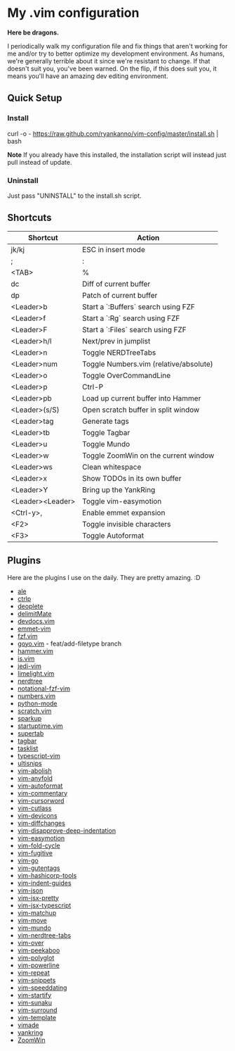 # My .vim configuration

**Here be dragons.** 

I periodically walk my configuration file and fix things that aren't working 
for me and/or try to better optimize my development environment.  As humans, 
we're generally terrible about it since we're resistant to change.  If that 
doesn't suit you, you've been warned.  On the flip, if this does suit you, 
it means you'll have an amazing dev editing environment.

## Quick Setup

### Install

curl -o - https://raw.github.com/ryankanno/vim-config/master/install.sh | bash

**Note** If you already have this installed, the installation script will
instead just pull instead of update.

### Uninstall

Just pass "UNINSTALL" to the install.sh script.


## Shortcuts

<table>
    <thead>
        <tr>
            <th>Shortcut</th>
            <th>Action</th>
        </tr>
    </thead>
    <tbody>
        <tr>
            <td>jk/kj</td>
            <td>ESC in insert mode</td>
        </tr>
        <tr>
            <td>;</td>
            <td>:</td>
        </tr>
        <tr>
            <td>&lt;TAB&gt;</td>
            <td>%</td>
        </tr>
        <tr>
            <td>dc</td>
            <td>Diff of current buffer</td>
        </tr>
        <tr>
            <td>dp</td>
            <td>Patch of current buffer</td>
        </tr>
        <tr>
            <td>&lt;Leader&gt;b</td>
            <td>Start a `:Buffers` search using FZF</td>
        </tr>
        <tr>
            <td>&lt;Leader&gt;f</td>
            <td>Start a `:Rg` search using FZF</td>
        </tr>
        <tr>
            <td>&lt;Leader&gt;F</td>
            <td>Start a `:Files` search using FZF</td>
        </tr>
        <tr>
            <td>&lt;Leader&gt;h/l</td>
            <td>Next/prev in jumplist</td>
        </tr>
        <tr>
            <td>&lt;Leader&gt;n</td>
            <td>Toggle NERDTreeTabs</td>
        </tr>
        <tr>
            <td>&lt;Leader&gt;num</td>
            <td>Toggle Numbers.vim (relative/absolute)</td>
        </tr>
        <tr>
            <td>&lt;Leader&gt;o</td>
            <td>Toggle OverCommandLine</td>
        </tr>
        <tr>
            <td>&lt;Leader&gt;p</td>
            <td>Ctrl-P</td>
        </tr>
        <tr>
            <td>&lt;Leader&gt;pb</td>
            <td>Load up current buffer into Hammer</td>
        </tr>
        <tr>
            <td>&lt;Leader&gt;(s/S)</td>
            <td>Open scratch buffer in split window</td>
        </tr>
        <tr>
            <td>&lt;Leader&gt;tag</td>
            <td>Generate tags</td>
        </tr>
        <tr>
            <td>&lt;Leader&gt;tb</td>
            <td>Toggle Tagbar</td>
        </tr>
        <tr>
            <td>&lt;Leader&gt;u</td>
            <td>Toggle Mundo</td>
        </tr>
        <tr>
            <td>&lt;Leader&gt;w</td>
            <td>Toggle ZoomWin on the current window</td>
        </tr>
        <tr>
            <td>&lt;Leader&gt;ws</td>
            <td>Clean whitespace</td>
        </tr>
        <tr>
            <td>&lt;Leader&gt;x</td>
            <td>Show TODOs in its own buffer</td>
        </tr>
        <tr>
            <td>&lt;Leader&gt;Y</td>
            <td>Bring up the YankRing</td>
        </tr>
        <tr>
            <td>&lt;Leader&gt;&lt;Leader&gt;</td>
            <td>Toggle vim-easymotion</td>
        </tr>
        <tr>
            <td>&lt;Ctrl-y&gt;,</td>
            <td>Enable emmet expansion</td>
        </tr>
        <tr>
            <td>&lt;F2&gt;</td>
            <td>Toggle invisible characters</td>
        </tr>
        <tr>
            <td>&lt;F3&gt;</td>
            <td>Toggle Autoformat</td>
        </tr>
    </tbody>
</table>


## Plugins

Here are the plugins I use on the daily.  They are pretty amazing. :D

* [ale](https://github.com/w0rp/ale)
* [ctrlp](https://github.com/ctrlpvim/ctrlp.vim)
* [deoplete](https://github.com/Shougo/deoplete.nvim)
* [delimitMate](https://github.com/Raimondi/delimitMate)
* [devdocs.vim](https://github.com/rhysd/devdocs.vim)
* [emmet-vim](https://github.com/mattn/emmet-vim)
* [fzf.vim](https://github.com/junegunn/fzf.vim)
* [goyo.vim](https://github.com/phanimahesh/goyo.vim) - feat/add-filetype branch
* [hammer.vim](https://github.com/wikimatze/hammer.vim)
* [is.vim](https://github.com/haya14busa/is.vim)
* [jedi-vim](https://github.com/davidhalter/jedi-vim)
* [limelight.vim](https://github.com/junegunn/limelight.vim)
* [nerdtree](https://github.com/scrooloose/nerdtree)
* [notational-fzf-vim](https://github.com/alok/notational-fzf-vim)
* [numbers.vim](https://github.com/myusuf3/numbers.vim/)
* [python-mode](https://github.com/klen/python-mode)
* [scratch.vim](https://github.com/ethanmuller/scratch.vim)
* [sparkup](https://github.com/rstacruz/sparkup)
* [startuptime.vim](https://github.com/tweekmonster/startuptime.vim)
* [supertab](http://github.com/ervandew/supertab)
* [tagbar](https://github.com/majutsushi/tagbar)
* [tasklist](http://github.com/vim-scripts/TaskList)
* [typescript-vim](https://github.com/leafgarland/typescript-vim)
* [ultisnips](http://github.com/SirVer/ultisnips)
* [vim-abolish](https://github.com/tpope/vim-abolish)
* [vim-anyfold](https://github.com/pseewald/vim-anyfold)
* [vim-autoformat](https://github.com/Chiel92/vim-autoformat)
* [vim-commentary](https://github.com/tpope/vim-commentary)
* [vim-cursorword](https://github.com/itchyny/vim-cursorword)
* [vim-cutlass](https://github.com/svermeulen/vim-cutlass)
* [vim-devicons](https://github.com/ryanoasis/vim-devicons)
* [vim-diffchanges](http://github.com/jmcantrell/vim-diffchanges)
* [vim-disapprove-deep-indentation](https://github.com/dodie/vim-disapprove-deep-indentation)
* [vim-easymotion](https://github.com/easymotion/vim-easymotion)
* [vim-fold-cycle](https://github.com/arecarn/vim-fold-cycle)
* [vim-fugitive](http://github.com/tpope/vim-fugitive)
* [vim-go](https://github.com/fatih/vim-go)
* [vim-gutentags](https://github.com/ludovicchabant/vim-gutentags)
* [vim-hashicorp-tools](https://github.com/hashivim/vim-hashicorp-tools)
* [vim-indent-guides](https://github.com/nathanaelkane/vim-indent-guides)
* [vim-json](https://github.com/elzr/vim-json)
* [vim-jsx-pretty](https://github.com/MaxMEllon/vim-jsx-pretty)
* [vim-jsx-typescript](https://github.com/peitalin/vim-jsx-typescript)
* [vim-matchup](https://github.com/andymass/vim-matchup)
* [vim-move](https://github.com/matze/vim-move)
* [vim-mundo](https://github.com/simnalamburt/vim-mundo)
* [vim-nerdtree-tabs](https://github.com/jistr/vim-nerdtree-tabs)
* [vim-over](https://github.com/osyo-manga/vim-over)
* [vim-peekaboo](https://github.com/junegunn/vim-peekaboo)
* [vim-polyglot](https://github.com/sheerun/vim-polyglot)
* [vim-powerline](https://github.com/Lokaltog/vim-powerline)
* [vim-repeat](https://github.com/tpope/vim-repeat)
* [vim-snippets](https://github.com/honza/vim-snippets)
* [vim-speeddating](https://github.com/tpope/vim-speeddating)
* [vim-startify](https://github.com/mhinz/vim-startify)
* [vim-sunaku](https://github.com/sunaku/vim-shortcut)
* [vim-surround](https://github.com/tpope/vim-surround)
* [vim-template](https://github.com/aperezdc/vim-template)
* [vimade](https://github.com/tadaa/vimade)
* [yankring](https://www.vim.org/scripts/script.php?script_id=1234)
* [ZoomWin](https://github.com/regedarek/ZoomWin)
